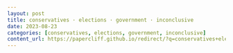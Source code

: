 ```yaml
---
layout: post
title: conservatives · elections · government · inconclusive
date: 2023-08-23
categories: [conservatives, elections, government, inconclusive]
content_url: https://papercliff.github.io/redirect/?q=conservatives+elections+government+inconclusive&tbs=cdr:1,cd_min:8/22/2023,cd_max:8/24/2023
---
```


